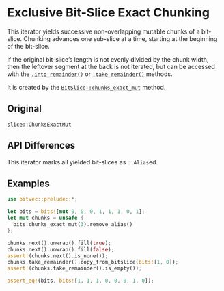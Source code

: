 # Exclusive Bit-Slice Exact Chunking

This iterator yields successive non-overlapping mutable chunks of a bit-slice.
Chunking advances one sub-slice at a time, starting at the beginning of the
bit-slice.

If the original bit-slice’s length is not evenly divided by the chunk width,
then the leftover segment at the back is not iterated, but can be accessed with
the [`.into_remainder()`] or [`.take_remainder()`] methods.

It is created by the [`BitSlice::chunks_exact_mut`] method.

## Original

[`slice::ChunksExactMut`](core::slice::ChunksExactMut)

## API Differences

This iterator marks all yielded bit-slices as `::Alias`ed.

## Examples

```rust
use bitvec::prelude::*;

let bits = bits![mut 0, 0, 0, 1, 1, 1, 0, 1];
let mut chunks = unsafe {
  bits.chunks_exact_mut(3).remove_alias()
};

chunks.next().unwrap().fill(true);
chunks.next().unwrap().fill(false);
assert!(chunks.next().is_none());
chunks.take_remainder().copy_from_bitslice(bits![1, 0]);
assert!(chunks.take_remainder().is_empty());

assert_eq!(bits, bits![1, 1, 1, 0, 0, 0, 1, 0]);
```

[`BitSlice::chunks_exact_mut`]: crate::slice::BitSlice::chunks_exact_mut
[`.into_remainder()`]: Self::into_remainder
[`.take_remainder()`]: Self::take_remainder
